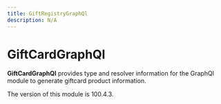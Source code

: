 ```yaml
---
title: GiftRegistryGraphQl
description: N/A
---
```


# GiftCardGraphQl

**GiftCardGraphQl** provides type and resolver information for the GraphQl module
to generate giftcard product information.

<InlineAlert slots="text" />
The version of this module is 100.4.3.
